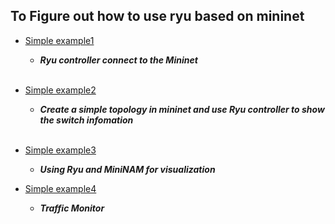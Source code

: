 To Figure out how to use ryu based on mininet
---
* [Simple example1](https://github.com/AvisChiu/SDN_Freshman/tree/master/Ryu%20controller/simpleExample)
  * ***Ryu controller connect to the Mininet***
  <br>
* [Simple example2](https://github.com/AvisChiu/SDN_Freshman/tree/master/Ryu%20controller/simpleExample2)
  * ***Create a simple topology in mininet and use Ryu controller to show the switch infomation***
  <br>
  
* [Simple example3](https://github.com/AvisChiu/SDN_Freshman/tree/master/Ryu%20controller/simpleExample3)
  * ***Using Ryu and MiniNAM for visualization***<br>

* [Simple example4](https://github.com/AvisChiu/SDN_Freshman/tree/master/Ryu%20controller/simpleExample4)
  * ***Traffic Monitor***<br>
